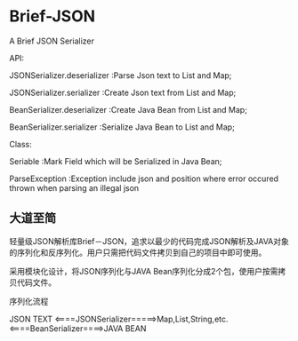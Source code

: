 # Brief-JSON
A Brief JSON Serializer

API:

JSONSerializer.deserializer :Parse Json text to List and Map;

JSONSerializer.serializer :Create Json text from List and Map;

BeanSerializer.deserializer :Create Java Bean from List and Map;

BeanSerializer.serializer :Serialize Java Bean to List and Map;

Class:

Seriable :Mark Field which will be Serialized in Java Bean;

ParseException :Exception include json and position where error occured thrown when parsing an illegal json

## 大道至简

轻量级JSON解析库Brief－JSON，追求以最少的代码完成JSON解析及JAVA对象的序列化和反序列化。用户只需把代码文件拷贝到自己的项目中即可使用。

采用模块化设计，将JSON序列化与JAVA Bean序列化分成2个包，使用户按需拷贝代码文件。

序列化流程

JSON TEXT <====JSONSerializer=====>Map,List,String,etc. <====BeanSerializer====>JAVA BEAN